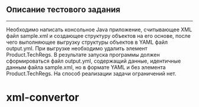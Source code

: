 Описание тестового задания
---
---

Необходимо написать консольное Java приложение, считывающее XML файл sample.xml  и создающее структуру объектов на его основе, после чего выполняющее выгрузку структуры объектов в YAML файл output.yml.
При выгрузке необходимо удалить элемент Product.TechRegs. В результате запуска программы должен сформироваться файл output.yml, содержащий данные, идентичные данным файла sample.xml, но в формате YAML и без элемента Product.TechRegs. На способ реализации задачи ограничений нет. 
# xml-convertor

